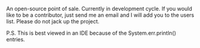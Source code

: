 An open-source point of sale. Currently in development cycle. If you would like to be a contributor, just send me an email and I will add you to the users list. Please do not jack up the project.

P.S. This is best viewed in an IDE because of the System.err.println() entries.
